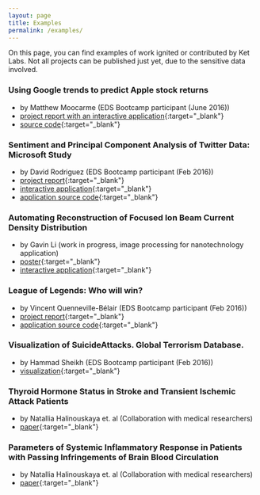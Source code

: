 ```yaml
---
layout: page
title: Examples
permalink: /examples/
---
```


On this page, you can find examples of work ignited or contributed by Ket Labs. Not all projects can be published just yet, due to the sensitive data involved. 
###  Using Google trends to predict Apple stock returns
*  by Matthew Moocarme (EDS Bootcamp participant (June 2016))
*  [project report with an interactive application](https://moocarme.github.io/AppleStockPred/){:target="_blank"}
*  [source code](https://github.com/moocarme/Stock-return-predictor){:target="_blank"}

###  Sentiment and Principal Component Analysis of Twitter Data: Microsoft Study
*  by David Rodriguez (EDS Bootcamp participant (Feb 2016))
*  [project report](https://github.com/dr-rodriguez/Twitter-Sentiment-PCA/blob/master/microsoft_analysis.md){:target="_blank"}
*  [interactive application](https://dr-rodriguez.shinyapps.io/twitter_analysis/){:target="_blank"}
*  [application source code](https://github.com/dr-rodriguez/Twitter-Analysis-Shiny-App){:target="_blank"}

###  Automating Reconstruction of Focused Ion Beam Current Density Distribution
* by Gavin Li (work in progress, image processing for nanotechnology  application)
* [poster](http://www.fibsem.net/web_documents/2017Presentations/P08-Ray-PBS-poster.pdf){:target="_blank"} 
* [interactive application](https://cloud.ket-labs.com/shiny/FIB/){:target="_blank"}

### League of Legends: Who will win?
* by Vincent Quenneville-Bélair (EDS Bootcamp participant (Feb 2016))
* [project report](https://github.com/vincentqb/league-of-legends/blob/master/README.md){:target="_blank"}
* [application source code](https://github.com/vincentqb/league-of-legends){:target="_blank"}    


### Visualization of SuicideAttacks. Global Terrorism Database.
* by Hammad Sheikh (EDS Bootcamp participant (Feb 2016))
* [visualization](http://www.linkedin.com/redir/redirect?url=https%3A%2F%2Ftwitter%2Ecom%2FHammadSheikh%2Fstatus%2F715686173247725568&urlhash=NQ_5&_t=tracking_anet){:target="_blank"}    


### Thyroid Hormone Status in Stroke and Transient Ischemic Attack Patients

* by Natallia Halinouskaya et. al (Collaboration with medical researchers)
* [paper](http://www.neuroseminarai.lt/uploads/Neuro_2015_Nr3_207-209.pdf){:target="_blank"}

### Parameters of Systemic Inflammatory Response in Patients with Passing Infringements of Brain Blood Circulation

* by Natallia Halinouskaya et. al (Collaboration with medical researchers)
* [paper](http://sciencedomain.org/abstract/14153){:target="_blank"} 
    